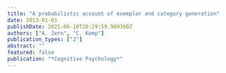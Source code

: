 ```yaml
---
title: "A probabilistic account of exemplar and category generation"
date: 2013-01-01
publishDate: 2021-06-10T20:29:59.989360Z
authors: ["A. Jern", "C. Kemp"]
publication_types: ["2"]
abstract: ""
featured: false
publication: "*Cognitive Psychology*"
---
```


